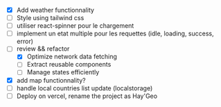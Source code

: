 - [x] Add weather functionnality
- [ ] Style using tailwind css
- [ ] utiliser react-spinner pour le chargement
- [ ] implement un etat multiple pour les requettes (idle, loading, success, error)
- [ ] review && refactor
  - [x] Optimize network data fetching
  - [ ] Extract reusable components
  - [ ] Manage states efficiently 
- [x] add map functionnality? 
- [ ] handle local countries list update (localstorage)
- [ ] Deploy on vercel, rename the project as Hay'Geo 